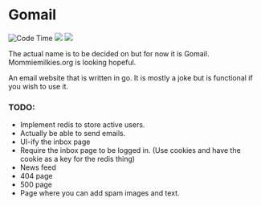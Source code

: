 # Gomail

<img alt="Code Time" src="https://img.shields.io/endpoint?style=flat&url=https://codetime-api.datreks.com/badge/3323?logoColor=white%26project=%26recentMS=0%26showProject=true" />
<img src="https://img.shields.io/github/go-mod/go-version/ReCore-sys/goemail" />
<img src="https://img.shields.io/github/last-commit/ReCore-sys/goemail" />

The actual name is to be decided on but for now it is Gomail. Mommiemilkies.org is looking hopeful.

An email website that is written in go. It is mostly a joke but is functional if you wish to use it.

### TODO:

- Implement redis to store active users.
- Actually be able to send emails.
- UI-ify the inbox page
- Require the inbox page to be logged in. (Use cookies and have the cookie as a key for the redis thing)
- News feed
- 404 page
- 500 page
- Page where you can add spam images and text.

